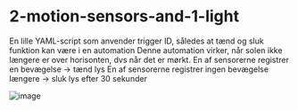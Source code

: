 # 2-motion-sensors-and-1-light
En lille YAML-script som anvender trigger ID, således at tænd og sluk funktion kan være i en automation
Denne automation virker, når solen ikke længere er over horisonten, dvs når det er mørkt. 
En af sensorerne registrer en bevægelse -> tænd lys
En af sensorerne registrer ingen bevægelse længere -> sluk lys efter 30 sekunder

![image](https://user-images.githubusercontent.com/103023823/197383164-c4e3c8cd-f970-4ad1-9af9-4d9d025e178f.png)
